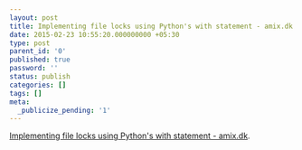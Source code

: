 ```yaml
---
layout: post
title: Implementing file locks using Python's with statement - amix.dk
date: 2015-02-23 10:55:20.000000000 +05:30
type: post
parent_id: '0'
published: true
password: ''
status: publish
categories: []
tags: []
meta:
  _publicize_pending: '1'
---
```

<p><a href="http://amix.dk/blog/post/19531">Implementing file locks using Python's with statement - amix.dk</a>.</p>
